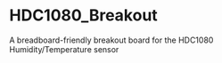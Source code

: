 # HDC1080_Breakout
A breadboard-friendly breakout board for the HDC1080 Humidity/Temperature sensor
